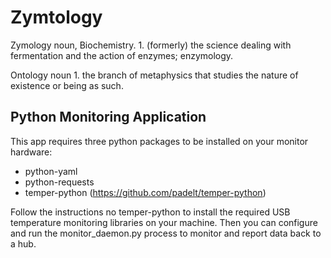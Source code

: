 # Zymtology
Zymology
noun, Biochemistry.
1.
(formerly) the science dealing with fermentation and the action of enzymes; enzymology.

Ontology
noun
1.
the branch of metaphysics that studies the nature of existence or being as such.

## Python Monitoring Application
This app requires three python packages to be installed on your monitor hardware:

* python-yaml
* python-requests
* temper-python (https://github.com/padelt/temper-python)

Follow the instructions no temper-python to install the required USB temperature
monitoring libraries on your machine.  Then you can configure and run the
monitor_daemon.py process to monitor and report data back to a hub.
